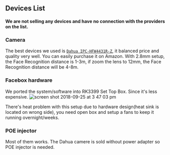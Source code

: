 
## Devices List
#### We are not selling any devices and have no connection with the providers on the list.

### Camera
The best devices we used is [`Dahua IPC-HFW4431R-Z`](https://www.amazon.com/gp/product/B073Q3N847/ref=oh_aui_detailpage_o02_s00?ie=UTF8&psc=1), it balanced price and quality very well. You can easily purchase it on Amazon.
With 2.8mm setup, the Face Recognition distance is 1-3m, if zoom the lens to 12mm, the Face Recognition distance will be 4-8m.

### Facebox hardware
We ported the system/software into RK3399 Set Top Box. Since it's less expensive. 
![screen shot 2018-09-25 at 3 47 03 pm](https://user-images.githubusercontent.com/3085564/46047524-45b9ad00-c0da-11e8-9f94-95490347614d.png)

There's heat problem with this setup due to hardware design(heat sink is located on wrong side), you need open box and setup a fans to keep it running overnight/weeks.

### POE injector

Most of them works. The Dahua camere is sold without power adapter so POE injector is needed.
